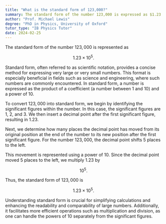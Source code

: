 ```yaml
---
title: "What is the standard form of 123,000?"
summary: The standard form of the number 123,000 is expressed as $1.23 \times 10^5$.
author: "Prof. Michael Lewis"
degree: "PhD in Physics, University of Oxford"
tutor_type: "IB Physics Tutor"
date: 2024-02-25
---
```


The standard form of the number $123,000$ is represented as 

$$ 
1.23 \times 10^5. 
$$ 

Standard form, often referred to as scientific notation, provides a concise method for expressing very large or very small numbers. This format is especially beneficial in fields such as science and engineering, where such numbers are commonly encountered. In standard form, a number is expressed as the product of a coefficient (a number between $1$ and $10$) and a power of $10$.

To convert $123,000$ into standard form, we begin by identifying the significant figures within the number. In this case, the significant figures are $1$, $2$, and $3$. We then insert a decimal point after the first significant figure, resulting in $1.23$. 

Next, we determine how many places the decimal point has moved from its original position at the end of the number to its new position after the first significant figure. For the number $123,000$, the decimal point shifts $5$ places to the left.

This movement is represented using a power of $10$. Since the decimal point moved $5$ places to the left, we multiply $1.23$ by 

$$ 
10^5. 
$$ 

Thus, the standard form of $123,000$ is 

$$ 
1.23 \times 10^5. 
$$ 

Understanding standard form is crucial for simplifying calculations and enhancing the readability and comparability of large numbers. Additionally, it facilitates more efficient operations such as multiplication and division, as one can handle the powers of $10$ separately from the significant figures.
    
